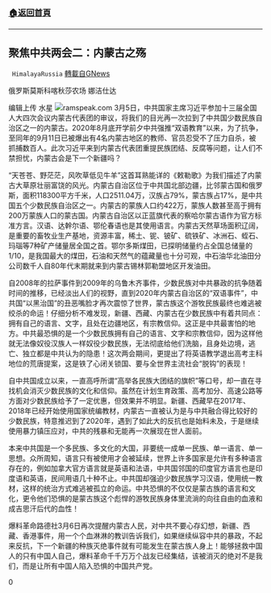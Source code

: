 ###  [:house:返回首頁](https://github.com/ourhimalayas/txt)
---

## 聚焦中共两会二：内蒙古之殇
` HimalayaRussia` [轉載自GNews](https://gnews.org/zh-hans/956632/)

俄罗斯莫斯科喀秋莎农场 娜洁仕达

编辑上传 水星
![]()![](https://gnews.org/wp-content/uploads/2021/03/M-9.jpg)ramspeak.com
3月5日，中共国家主席习近平参加十三届全国人大四次会议内蒙古代表团的审议，将我们的目光再一次拉到了中共国少数民族自治区之一的内蒙古。2020年8月底开学前夕中共强推“双语教育”以来，为了抗争，至同年的9月11日已被爆出有4名内蒙古地区的教师、官员忍受不了压力自杀，被抓捕数百人。此次习近平来到内蒙古代表团重提民族团结、反腐等问题，让人们不禁担忧，内蒙古会是下一个新疆吗？

“天苍苍、野茫茫，风吹草低见牛羊”这首耳熟能详的《敕勒歌》为我们描述了内蒙古大草原壮丽富饶的风光。内蒙古自治区位于中共国北部边疆，比邻蒙古国和俄罗斯，面积118300平方千米，人口2511.04万，汉族占79%，蒙古族占17%，是中共国五个少数民族自治区之一。内蒙古的蒙族人口约422万，蒙族人数甚至高于拥有200万蒙族人口的蒙古国。内蒙古自治区以正蓝旗代表的察哈尔蒙古语作为官方标准方言。汉语、达幹尔语、鄂伦春语也是其使用语言。内蒙古天然草场面积辽阔，是重要的畜牧业生产基地，资源丰富，稀土、铌、铍矿、硫铁矿、冰洲石、蛭石、玛瑙等7种矿产储量居全国之首。鄂尔多斯煤田，已探明储量约占全国总储量的1/10，是我国最大的煤田，石油和天然气的蕴藏量也十分可观，中石油华北油田分公司数千人自80年代末期就来到内蒙古锡林郭勒盟地区开发油田。

自2008年的拉萨事件到2009年的乌鲁木齐事件，少数民族对中共暴政的抗争随着时间的推移，已经淡出人们的视野，直到2020年内蒙古自治区的“双语事件”，中共国“以黑治国”的丑恶嘴脸才再次震惊了世界，蒙古族这个游牧民族最终也难逃被绞杀的命运！仔细分析不难发现，新疆、西藏、内蒙古在少数民族中有着共同点：拥有自己的语言、文字，且处在边疆地区，有宗教信仰。这正是中共最害怕的地方。中共最恐惧的是一个少数民族拥有自己的语言、文字和宗教信仰，因为这样他就无法像奴役汉族人一样奴役少数民族，无法彻底给他们洗脑，且身处边境，逃亡、独立都是中共认为的隐患！这次两会期间，更提出了将英语教学退出高考主科地位的荒唐提案，这是铁了心闭关锁国、要与全世界主流社会“脱钩”的表现！

自中共国成立以来，一直高呼所谓“高举各民族大团结的旗帜”等口号，却一直在寻找机会消灭少数民族的文化和信仰。虽然在计划生育政策、高考加分、高速公路等方面对少数民族给予了一定优惠，但效果并不明显。新疆、西藏早在2017年、2018年已经开始使用国家统编教材，内蒙古一直被认为是与中共融合得比较好的少数民族，特意推迟到了2020年，遇到了如此大的反抗也是始料未及，于是继续使用暴力镇压应对，中共的残暴和无能再一次展现在世人面前。

本来中共国是一个多民族、多文化的大国，非要统一成单一民族、单一语言、单一思想。众所周知，语言只有被使用才会被延续，世界上许多国家是允许有多种语言存在的，例如加拿大官方语言就是英语和法语，中共国邻国的印度官方语言也是印度语和英语，民间用语几十种不止。中共国却强迫少数民族学习汉语，使用统一教材，这样的统治方式难逃被孤立的命运。中共恐惧的不仅仅是蒙古族的语言和文化，更令他们恐惧的是蒙古族这个彪悍的游牧民族身体里流淌的向往自由的血液和成吉思汗后代的血性！

爆料革命路德社3月6日再次提醒内蒙古人民，对中共不要心存幻想，新疆、西藏、香港事件，用一个个血淋淋的教训告诉我们，如果继续纵容中共的暴政，不起来反抗，下一个新疆的种族灭绝事件就有可能发生在蒙古族人身上！能够拯救中国人的只有中国人自己，爆料革命千千万万个战友已经集结，该被消灭的绝对不是我们，而是让所有中国人陷入恐惧的中国共产党。

0

